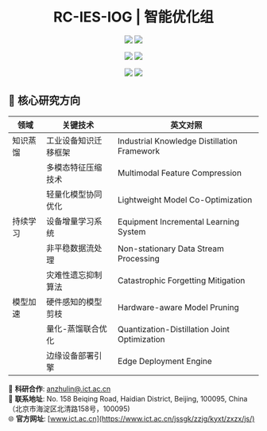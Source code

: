 <!-- RC-IES-IOG/README.md -->
<div align="center">
  
  # RC-IES-IOG | 智能优化组

[![](https://img.shields.io/badge/Chinese_Academic_of_Sciences-Institute_of_Computing_Technology-005792?logo=academia)](https://www.ict.ac.cn/)
[![](https://img.shields.io/badge/中国科学院-计算技术研究所-005792?logo=academia)](https://www.ict.ac.cn/)

[![](https://img.shields.io/badge/Research_Center_for_Intelligent_Equipment_Systems-Intelligent_Optimization_Group-3A7CA5?logo=robot)](https://www.ict.ac.cn/jssgk/zzjg/kyxt/zxzx/ds/)
[![](https://img.shields.io/badge/装备智能系统研究中心-智能优化组-3A7CA5?logo=ai)](https://www.ict.ac.cn/jssgk/zzjg/kyxt/zxzx/ds/)

[![](https://img.shields.io/badge/Knowledge_Distillation_|_Continual_Learning_|_Model_Compression-Industrial_Optimization-3776AB)]()
[![](https://img.shields.io/badge/知识蒸馏_|_持续学习_|_模型加速-工业级优化-3776AB)]()


</div>

## 🧠 核心研究方向
| 领域                | 关键技术                          | 英文对照                                                                 |
|---------------------|----------------------------------|--------------------------------------------------------------------------|
| 知识蒸馏            | 工业设备知识迁移框架              | Industrial Knowledge Distillation Framework                             |
|                     | 多模态特征压缩技术                | Multimodal Feature Compression                                          |
|                     | 轻量化模型协同优化                | Lightweight Model Co-Optimization                                       |
| 持续学习            | 设备增量学习系统                  | Equipment Incremental Learning System                                   |
|                     | 非平稳数据流处理                  | Non-stationary Data Stream Processing                                   |
|                     | 灾难性遗忘抑制算法                | Catastrophic Forgetting Mitigation                                      |
| 模型加速            | 硬件感知的模型剪枝                | Hardware-aware Model Pruning                                            |
|                     | 量化-蒸馏联合优化                 | Quantization-Distillation Joint Optimization                            |
|                     | 边缘设备部署引擎                  | Edge Deployment Engine                                                  |



📧 **科研合作**: [anzhulin@.ict.ac.cn](mailto:anzhulin@ict.ac.cn)  
🏢 **联系地址**: No. 158 Beiqing Road, Haidian District, Beijing, 100095, China （北京市海淀区北清路158号，100095)  
🌐 **官方网址**: [www.ict.ac.cn](https://www.ict.ac.cn/jssgk/zzjg/kyxt/zxzx/js/)


